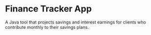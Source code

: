 # Finance Tracker App
A Java tool that projects savings and interest earnings for clients who contribute monthly to their savings plans.
